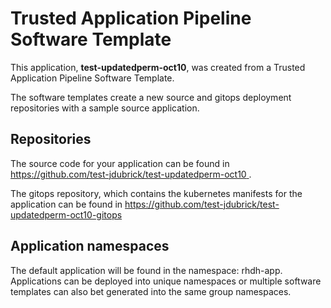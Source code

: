 # Trusted Application Pipeline Software Template

This application, **test-updatedperm-oct10**, was created from a Trusted Application Pipeline Software Template.

The software templates create a new source and gitops deployment repositories with a sample source application. 

## Repositories

The source code for your application can be found in [https://github.com/test-jdubrick/test-updatedperm-oct10 ](https://github.com/test-jdubrick/test-updatedperm-oct10 ).
 
The gitops repository, which contains the kubernetes manifests for the application can be found in 
[https://github.com/test-jdubrick/test-updatedperm-oct10-gitops ](https://github.com/test-jdubrick/test-updatedperm-oct10-gitops ) 

## Application namespaces 

The default application will be found in the namespace: rhdh-app. Applications can be deployed into unique namespaces or multiple software templates can also bet generated into the same group namespaces.  